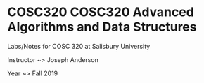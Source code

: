 # COSC320 COSC320 Advanced Algorithms and Data Structures 
Labs/Notes for COSC 320 at Salisbury University

Instructor ~> Joseph Anderson

Year ~> Fall 2019
